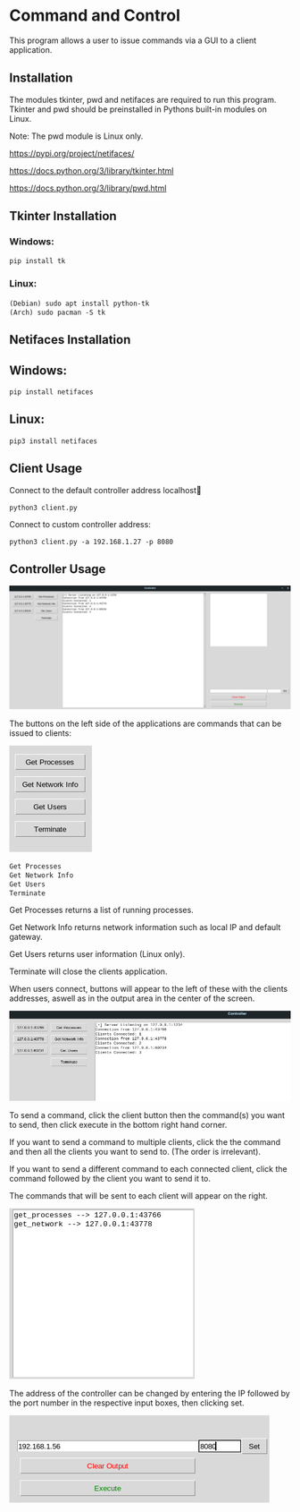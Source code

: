 
# Command and Control

This program allows a user to issue commands via  a GUI to a client application.

## Installation

The modules tkinter, pwd and netifaces are required to run this program. 
Tkinter and pwd should be preinstalled in Pythons built-in modules on Linux.

Note: The pwd module is Linux only.

https://pypi.org/project/netifaces/

https://docs.python.org/3/library/tkinter.html

https://docs.python.org/3/library/pwd.html


## Tkinter Installation

### Windows:
    pip install tk

### Linux:
    (Debian) sudo apt install python-tk
    (Arch) sudo pacman -S tk

## Netifaces Installation

## Windows:
    pip install netifaces

## Linux:
    pip3 install netifaces



## Client Usage
Connect to the default controller address localhost:1234:

    python3 client.py

Connect to custom controller address:

    python3 client.py -a 192.168.1.27 -p 8080


## Controller Usage
![](images/gui.png)

The buttons on the left side of the applications 
are commands that can be issued to clients:

![](images/command_buttons.png)

    Get Processes
    Get Network Info
    Get Users
    Terminate


Get Processes returns a list of running processes.

Get Network Info returns network information such as local IP and default gateway.

Get Users returns user information (Linux only).

Terminate will close the clients application.


When users connect, buttons will appear to the left of these with the clients addresses, aswell as in the output area in the center of the screen. 

![](images/connected_clients.png)

To send a command, click the client button then the command(s) you want to send, then click execute in the bottom right hand corner. 


If you want to send a command to multiple clients, click the the command and then all the clients you want to send to. (The order is irrelevant).


If you want to send a different command to each connected client, click the command followed by the client you want to send it to.

The commands that will be sent to each client will appear on the right.


![](images/command_widget.png)


The address of the controller can be changed by entering the IP followed by the port number in the respective input boxes, then clicking set.

![](images/address_box.png)

